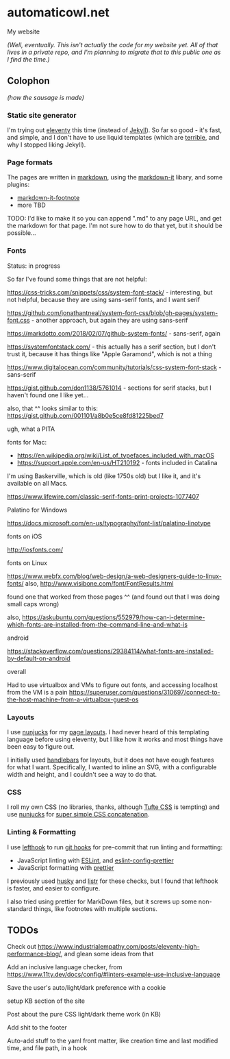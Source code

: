 # automaticowl.net

My website

_(Well, eventually. This isn't actually the code for my website yet. All of that lives in a private repo, and I'm planning to migrate that to this public one as I find the time.)_

## Colophon

_(how the sausage is made)_

### Static site generator

I'm trying out [eleventy](https://github.com/11ty/eleventy) this time (instead of [Jekyll](https://jekyllrb.com/)). So far so good - it's fast, and simple, and I don't have to use liquid templates (which are [terrible](https://aioo.be/2018/06/17/Why-I-hate-Shopifys-Liquid-Template-Language.html), and why I stopped liking Jekyll).

### Page formats

The pages are written in [markdown](https://commonmark.org/), using the [markdown-it](https://github.com/markdown-it/markdown-it) libary, and some plugins:

- [markdown-it-footnote](https://github.com/markdown-it/markdown-it-footnote)
- more TBD

TODO: I'd like to make it so you can append ".md" to any page URL, and get the markdown for that page. I'm not sure how to do that yet, but it should be possible...

### Fonts

Status: in progress

So far I've found some things that are not helpful:

https://css-tricks.com/snippets/css/system-font-stack/ - interesting, but not helpful, because they are using sans-serif fonts, and I want serif

https://github.com/jonathantneal/system-font-css/blob/gh-pages/system-font.css - another approach, but again they are using sans-serif

https://markdotto.com/2018/02/07/github-system-fonts/ - sans-serif, again

https://systemfontstack.com/ - this actually has a serif section, but I don't trust it, because it has things like "Apple Garamond", which is not a thing

https://www.digitalocean.com/community/tutorials/css-system-font-stack - sans-serif

https://gist.github.com/don1138/5761014 - sections for serif stacks, but I haven't found one I like yet...

also, that ^^ looks similar to this:
https://gist.github.com/001101/a8b0e5ce8fd81225bed7

ugh, what a PITA


fonts for Mac:

- https://en.wikipedia.org/wiki/List_of_typefaces_included_with_macOS
- https://support.apple.com/en-us/HT210192 - fonts included in Catalina

I'm using Baskerville, which is old (like 1750s old) but I like it, and it's available on all Macs.

https://www.lifewire.com/classic-serif-fonts-print-projects-1077407

Palatino for Windows

https://docs.microsoft.com/en-us/typography/font-list/palatino-linotype

fonts on iOS

http://iosfonts.com/

fonts on Linux

https://www.webfx.com/blog/web-design/a-web-designers-guide-to-linux-fonts/
also, http://www.visibone.com/font/FontResults.html

found one that worked from those pages ^^ (and found out that I was doing small caps wrong)


also, https://askubuntu.com/questions/552979/how-can-i-determine-which-fonts-are-installed-from-the-command-line-and-what-is


android

https://stackoverflow.com/questions/29384114/what-fonts-are-installed-by-default-on-android


overall

Had to use virtualbox and VMs to figure out fonts, and accessing localhost from the VM is a pain
https://superuser.com/questions/310697/connect-to-the-host-machine-from-a-virtualbox-guest-os


### Layouts

I use [nunjucks](https://mozilla.github.io/nunjucks/) for my [page layouts](https://github.com/mikrostew/automaticowl.net/tree/master/_includes/layouts). I had never heard of this templating language before using eleventy, but I like how it works and most things have been easy to figure out.

I initially used [handlebars](https://github.com/handlebars-lang/handlebars.js) for layouts, but it does not have eough features for what I want. Specifically, I wanted to inline an SVG, with a configurable width and height, and I couldn't see a way to do that.

### CSS

I roll my own CSS (no libraries, thanks, although [Tufte CSS](https://edwardtufte.github.io/tufte-css/) is tempting) and use [nunjucks](https://github.com/mozilla/nunjucks) for [super simple CSS concatenation](https://www.11ty.dev/docs/quicktips/concatenate/).

### Linting & Formatting

I use [lefthook](https://github.com/Arkweid/lefthook) to run [git hooks](https://git-scm.com/book/en/v2/Customizing-Git-Git-Hooks) for pre-commit that run linting and formatting:

- JavaScript linting with [ESLint](https://github.com/eslint/eslint), and [eslint-config-prettier](https://github.com/prettier/eslint-config-prettier)
- JavaScript formatting with [prettier](https://github.com/prettier/prettier)

I previously used [husky](https://github.com/typicode/husky) and [listr](https://github.com/SamVerschueren/listr) for these checks, but I found that lefthook is faster, and easier to configure.

I also tried using prettier for MarkDown files, but it screws up some non-standard things, like footnotes with multiple sections.


## TODOs

Check out https://www.industrialempathy.com/posts/eleventy-high-performance-blog/, and glean some ideas from that

Add an inclusive language checker, from https://www.11ty.dev/docs/config/#linters-example-use-inclusive-language

Save the user's auto/light/dark preference with a cookie

setup KB section of the site

Post about the pure CSS light/dark theme work (in KB)

Add shit to the footer

Auto-add stuff to the yaml front matter, like creation time and last modified time, and file path, in a hook
